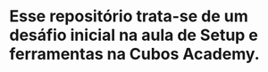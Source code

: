 # Esse repositório trata-se de um desáfio inicial na aula de Setup e ferramentas na Cubos Academy. 
